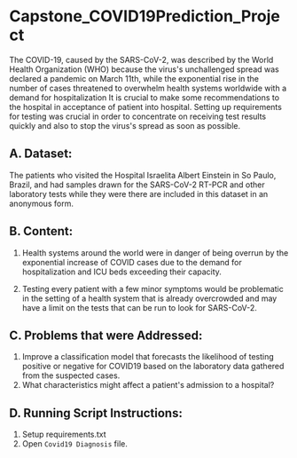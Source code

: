 # Capstone_COVID19Prediction_Project
The COVID-19, caused by the SARS-CoV-2, was described by the World Health Organization (WHO) because the virus's unchallenged spread was declared a pandemic on March 11th, while the exponential rise in the number of cases threatened to overwhelm health systems worldwide with a demand for hospitalization
It is crucial to make some recommendations to the hospital in acceptance of patient into hospital. Setting up requirements for testing was crucial in order to concentrate on receiving test results quickly and also to stop the virus's spread as soon as possible.
## A. Dataset: 
The patients who visited the Hospital Israelita Albert Einstein in So Paulo, Brazil, and had samples drawn for the SARS-CoV-2 RT-PCR and other laboratory tests while they were there are included in this dataset in an anonymous form. 

## B. Content: 

1. Health systems around the world were in danger of being overrun by the exponential increase of COVID cases due to the demand for hospitalization and ICU beds exceeding their capacity.

2. Testing every patient with a few minor symptoms would be problematic in the setting of a health system that is already overcrowded and may have a limit on the tests that can be run to look for SARS-CoV-2.

## C. Problems that were Addressed: 

1. Improve a classification model that forecasts the likelihood of testing positive or negative for COVID19 based on the laboratory data gathered from the suspected cases.
2. What characteristics might affect a patient's admission to a hospital?

## D. Running Script Instructions: 
1. Setup requirements.txt
2. Open `Covid19 Diagnosis` file. 
